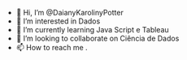 - 👋 Hi, I’m @DaianyKarolinyPotter
- 👀 I’m interested in  Dados
- 🌱 I’m currently learning  Java Script e Tableau
- 💞️ I’m looking to collaborate on  Ciência de Dados
- 📫 How to reach me .
<!---
DaianyKarolinyPotter/DaianyKarolinyPotter is a ✨ special ✨ repository because its `README.md` (this file) appears on your GitHub profile.
You can click the Preview link to take a look at your changes.
--->
